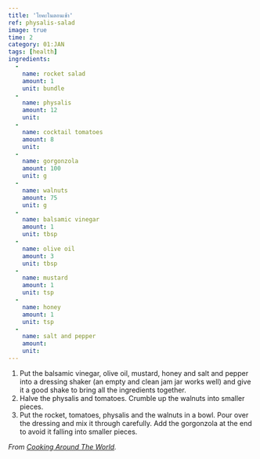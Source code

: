 ```yaml
---
title: 'โยคะในตอนเช้า'
ref: physalis-salad
image: true
time: 2
category: 01:JAN
tags: [health]
ingredients:
  -
    name: rocket salad
    amount: 1
    unit: bundle
  -
    name: physalis
    amount: 12
    unit:
  -
    name: cocktail tomatoes
    amount: 8
    unit:
  -
    name: gorgonzola
    amount: 100
    unit: g
  -
    name: walnuts
    amount: 75
    unit: g
  -
    name: balsamic vinegar
    amount: 1
    unit: tbsp
  -
    name: olive oil
    amount: 3
    unit: tbsp
  -
    name: mustard
    amount: 1
    unit: tsp
  -
    name: honey
    amount: 1
    unit: tsp
  -
    name: salt and pepper
    amount:
    unit:
---
```


1. Put the balsamic vinegar, olive oil, mustard, honey and salt and pepper into a dressing shaker (an empty and clean jam jar works well) and give it a good shake to bring all the ingredients together.
2. Halve the physalis and tomatoes. Crumble up the walnuts into smaller pieces.
3. Put the rocket, tomatoes, physalis and the walnuts in a bowl. Pour over the dressing and mix it through carefully.
Add the gorgonzola at the end to avoid it falling into smaller pieces.

*From [Cooking Around The World](https://chris-cookingaroundtheworld.blogspot.de/2013/02/anti-rabbit-salad-with-honey-mustard.html).*
